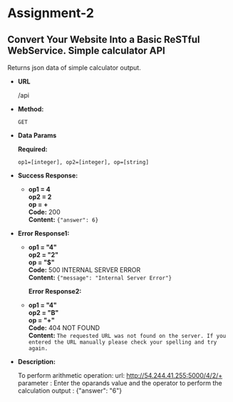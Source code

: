 # Assignment-2
Convert Your Website Into a Basic ReSTful WebService.
**Simple calculator API**
----
  Returns json data of simple calculator output.

* **URL**

  /api

* **Method:**

  `GET`
  
* **Data Params**

   **Required:**
 
   `op1=[integer], op2=[integer], op=[string]`


* **Success Response:**

  * **op1 = 4** <br />
    **op2 = 2** <br />
    **op = +** <br />
    **Code:** 200 <br />
    **Content:** `{"answer": 6}`
 
* **Error Response1:**

  * **op1 = "4"** <br />
    **op2 = "2"** <br />
    **op = "$"** <br />
    **Code:** 500 INTERNAL SERVER ERROR <br />
    **Content:** `{"message": "Internal Server Error"}`
    
    **Error Response2:**

  * **op1 = "4"** <br />
    **op2 = "B"** <br />
    **op = "+"** <br />
    **Code:** 404 NOT FOUND <br />
    **Content:** `The requested URL was not found on the server. If you entered the URL manually please check your spelling and try again.`


* **Description:**

     To perform arithmetic operation: url: http://54.244.41.255:5000/4/2/+ parameter : Enter the oparands value and the operator to perform the calculation  output : {"answer": "6"}

     
  ```

